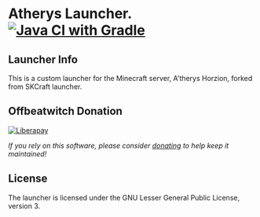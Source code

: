 Atherys Launcher.  [![Java CI with Gradle](https://github.com/Atherys/AtherysLauncher/actions/workflows/gradle.yml/badge.svg)](https://github.com/Atherys/AtherysLauncher/actions/workflows/gradle.yml)
================

## Launcher Info

This is a custom launcher for the Minecraft server, A'therys Horzion, forked from SKCraft launcher.




## Offbeatwitch Donation

[![Liberapay](https://liberapay.com/assets/widgets/donate.svg)](https://liberapay.com/offbeatwitch/donate)

*If you rely on this software, please consider [donating](https://liberapay.com/offbeatwitch/donate) to help keep it maintained!*

## License

The launcher is licensed under the GNU Lesser General Public License, version 3.
